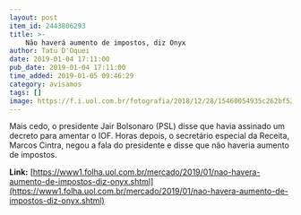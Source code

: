 ```yaml
---
layout: post
item_id: 2443806293
title: >-
    Não haverá aumento de impostos, diz Onyx
author: Tatu D'Oquei
date: 2019-01-04 17:11:00
pub_date: 2019-01-04 17:11:00
time_added: 2019-01-05 09:46:29
category: avisamos
tags: []
image: https://f.i.uol.com.br/fotografia/2018/12/28/15460054935c262bf521745_1546005493_3x2_rt.jpg
---
```


Mais cedo, o presidente Jair Bolsonaro (PSL) disse que havia assinado um decreto para amentar o IOF. Horas depois, o secretário especial da Receita, Marcos Cintra, negou a fala do presidente e disse que não haveria aumento de impostos.

**Link:** [https://www1.folha.uol.com.br/mercado/2019/01/nao-havera-aumento-de-impostos-diz-onyx.shtml](https://www1.folha.uol.com.br/mercado/2019/01/nao-havera-aumento-de-impostos-diz-onyx.shtml)

